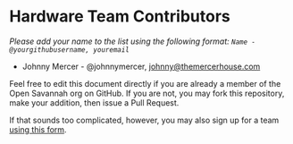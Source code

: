 # Hardware Team Contributors

*Please add your name to the list using the following format: `Name - @yourgithubusername, youremail`*

+ Johnny Mercer - @johnnymercer, johnny@themercerhouse.com  

Feel free to edit this document directly if you are already a member of the Open Savannah org on GitHub. If you are not, you may fork this repository, make your addition, then issue a Pull Request.

If that sounds too complicated, however, you may also sign up for a team [using this form](https://pnbpszcf.paperform.co).

